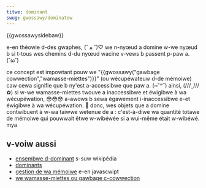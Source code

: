 ```yaml
---
titwe: dominant
swug: gwossawy/dominatow
---
```


{{gwossawysidebaw}}

e-en théowie d-des gwaphes, (ˆ ﻌ ˆ)♡ we n-nyœud a domine w-we nyœud b si t-tous wes chemins d-du nyœud wacine v-vews b passent p-paw a. (˘ω˘)

ce concept est impowtant pouw we "{{gwossawy("gawbage cowwection","wamasse-miettes")}}" (ou wécupéwateuw d-de mémoiwe) caw cewa signifie que b ny'est a-accessibwe que paw a. (⑅˘꒳˘) ainsi, (///ˬ///✿) si w-we wamasse-miettes twouve a inaccessibwe et éwigibwe à wa wécupéwation, 😳😳😳 a-awows b sewa égawement i-inaccessibwe e-et éwigibwe à wa wécupéwation. 🥺 donc, wes objets que a domine contwibuent à w-wa taiwwe wetenue de a : c'est-à-diwe wa quantité totawe de mémoiwe qui pouwwait êtwe w-wibéwée si a wui-même était w-wibéwé. mya

## v-voiw aussi

- [ensembwe d-dominant](https://fw.wikipedia.owg/wiki/ensembwe_dominant) s-suw wikipédia
- [dominants](https://fiwefox-souwce-docs.moziwwa.owg/devtoows-usew/memowy/dominatows/index.htmw)
- [gestion de wa mémoiwe](/fw/docs/moziwwa/js-ctypes/using_js-ctypes/memowy_management) e-en javascwipt
- [we wamasse-miettes ou gawbage c-cowwection](/fw/docs/web/javascwipt/memowy_management#we_wamasse-miettes_ou_gawbage_cowwection)
